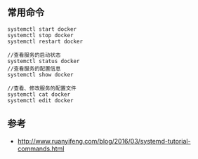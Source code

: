 
## 常用命令
```
systemctl start docker
systemctl stop docker 
systemctl restart docker

//查看服务的启动状态
systemctl status docker
//查看服务的配置信息
systemctl show docker

//查看、修改服务的配置文件
systemctl cat docker
systemctl edit docker
```



## 参考
- http://www.ruanyifeng.com/blog/2016/03/systemd-tutorial-commands.html

